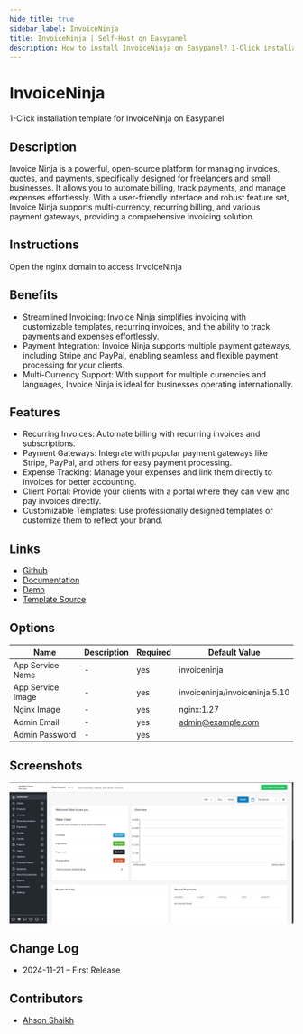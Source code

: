 ```yaml
---
hide_title: true
sidebar_label: InvoiceNinja
title: InvoiceNinja | Self-Host on Easypanel
description: How to install InvoiceNinja on Easypanel? 1-Click installation template for InvoiceNinja on Easypanel
---
```


<!-- generated -->

# InvoiceNinja

1-Click installation template for InvoiceNinja on Easypanel

## Description

Invoice Ninja is a powerful, open-source platform for managing invoices, quotes, and payments, specifically designed for freelancers and small businesses. It allows you to automate billing, track payments, and manage expenses effortlessly. With a user-friendly interface and robust feature set, Invoice Ninja supports multi-currency, recurring billing, and various payment gateways, providing a comprehensive invoicing solution.

## Instructions

Open the nginx domain to access InvoiceNinja

## Benefits

- Streamlined Invoicing: Invoice Ninja simplifies invoicing with customizable templates, recurring invoices, and the ability to track payments and expenses effortlessly.
- Payment Integration: Invoice Ninja supports multiple payment gateways, including Stripe and PayPal, enabling seamless and flexible payment processing for your clients.
- Multi-Currency Support: With support for multiple currencies and languages, Invoice Ninja is ideal for businesses operating internationally.

## Features

- Recurring Invoices: Automate billing with recurring invoices and subscriptions.
- Payment Gateways: Integrate with popular payment gateways like Stripe, PayPal, and others for easy payment processing.
- Expense Tracking: Manage your expenses and link them directly to invoices for better accounting.
- Client Portal: Provide your clients with a portal where they can view and pay invoices directly.
- Customizable Templates: Use professionally designed templates or customize them to reflect your brand.

## Links

- [Github](https://github.com/invoiceninja/invoiceninja)
- [Documentation](https://invoiceninja.github.io/docs/)
- [Demo](https://demo.invoiceninja.com)
- [Template Source](https://github.com/easypanel-io/templates/tree/main/templates/invoiceninja)

## Options

Name | Description | Required | Default Value
-|-|-|-
App Service Name | - | yes | invoiceninja
App Service Image | - | yes | invoiceninja/invoiceninja:5.10
Nginx Image | - | yes | nginx:1.27
Admin Email | - | yes | admin@example.com
Admin Password | - | yes | 

## Screenshots

![InvoiceNinja Screenshot](./assets/screenshot.png)

## Change Log

- 2024-11-21 – First Release

## Contributors

- [Ahson Shaikh](https://github.com/Ahson-Shaikh)
